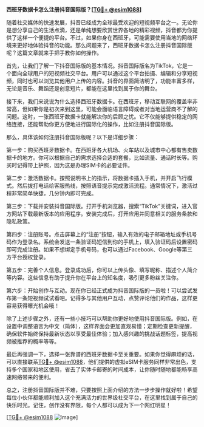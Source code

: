 **西班牙数据卡怎么注册抖音国际版？[[TG💪+ @esim1088](https://t.me/s/esim1088)]**

随着社交媒体的快速发展，抖音已经成为全球最受欢迎的短视频平台之一。无论你是想分享自己的生活点滴，还是单纯想要欣赏世界各地的精彩视频，抖音都为你提供了这样一个便捷的平台。不过，如果你身在西班牙，可能需要使用当地的网络环境来更好地体验抖音的功能。那么问题来了，西班牙数据卡怎么注册抖音国际版呢？这篇文章就来手把手教你如何操作。

首先，让我们了解一下抖音国际版的基本情况。抖音国际版名为TikTok，它是一个面向全球用户的短视频社交平台。用户可以通过这个平台拍摄、编辑和分享短视频，同时也可以浏览其他用户上传的内容。抖音的界面简洁明了，功能丰富多样，无论是音乐、舞蹈还是创意短片，都能在这里找到属于你的舞台。

接下来，我们来说说为什么选择西班牙数据卡。在西班牙，移动互联网的覆盖率非常高，但如果你是初次来到这里，可能会面临语言障碍或者对当地运营商不了解的问题。这时，一张西班牙数据卡就能解决你的后顾之忧。它不仅能够提供稳定的网络连接，还能帮助你更方便地进行国际化的操作，比如注册抖音国际版。

那么，具体该如何注册抖音国际版呢？以下是详细步骤：

第一步：购买西班牙数据卡。在西班牙各大机场、火车站以及城市中心都有售卖数据卡的地方。你可以根据自己的需求选择合适的套餐，比如流量、通话时长等。购买时记得带上护照，因为这是办理SIM卡的必要证件。

第二步：激活数据卡。按照说明书上的指示，将数据卡插入手机，并开启飞行模式。然后拨打电话给客服热线，按照语音提示完成激活流程。通常情况下，激活过程非常简单快捷，几分钟内即可完成。

第三步：下载并安装抖音国际版。打开手机浏览器，搜索“TikTok”关键词，进入官方网站下载最新版本的应用程序。安装完成后，打开应用并同意相关的服务条款和隐私政策。

第四步：注册账号。点击屏幕上的“注册”按钮，输入有效的电子邮箱地址或手机号码作为登录名。系统会发送一条验证码短信到你的手机上，填入验证码后设置密码即可完成注册。如果不想绑定手机号码，也可以通过Facebook、Google等第三方平台授权登录。

第五步：完善个人信息。登录成功后，你可以上传头像、填写昵称、描述个人简介等内容。这些信息有助于提升你在平台上的知名度，吸引更多粉丝关注你。

第六步：开始创作与互动。现在你已经正式成为抖音国际版的一员啦！可以尝试发布第一条短视频试试看吧。记得多与其他用户互动，点赞评论他们的作品，这样更容易获得曝光机会哦！

除了上述步骤之外，还有一些小技巧可以帮助你更好地使用抖音国际版。例如，在设置中调整语言为中文（简体），这样界面会更加直观易懂；定期检查更新提醒，确保软件始终保持最新状态以享受最佳体验；加入感兴趣的挑战话题标签，提高视频被推荐的概率等等。

最后再强调一下，选择一张靠谱的西班牙数据卡至关重要。如果你觉得麻烦的话，可以直接联系[TG💪+ @esim1088](https://t.me/s/esim1088)，他们提供的虚拟eSIM卡服务同样非常出色，支持多个国家和地区使用，省去了实体卡邮寄的时间成本，让你随时随地都能畅享高速网络带来的便利。

总之，注册抖音国际版并不难，只要按照上面介绍的方法一步步操作就好啦！希望每位小伙伴都能顺利加入这个充满活力的世界级社交平台，在这里找到属于自己的快乐时光。记住，创作没有界限，每个人都可以成为下一个网红明星！

[[TG💪+ @esim1088](https://t.me/s/esim1088) ![Image](https://i.postimg.cc/4NQfJmqS/Snipaste-2025-05-13-00-14-12.png)]